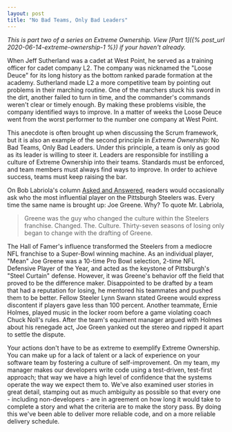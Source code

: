```yaml
---
layout: post
title: "No Bad Teams, Only Bad Leaders"
---
```


_This is part two of a series on Extreme Ownership. View [Part 1]({% post_url 2020-06-14-extreme-ownership-1 %}) if your haven't already._

When Jeff Sutherland was a cadet at West Point, he served as a training officer for cadet company L2. The company was nicknamed the "Loose Deuce" for its long history as the bottom ranked parade formation at the academy. Sutherland made L2 a more competitive team by pointing out problems in their marching routine. One of the marchers stuck his sword in the dirt, another failed to turn in time, and the commander's commands weren't clear or timely enough. By making these problems visible, the company identified ways to improve. In a matter of weeks the Loose Deuce went from the worst performer to the number one company at West Point.

This anecdote is often brought up when discussing the Scrum framework, but it is also an example of the second principle in _Extreme Ownership_: No Bad Teams, Only Bad Leaders. Under this principle, a team is only as good as its leader is willing to steer it. Leaders are responsible for instilling a culture of Extreme Ownership into their teams. Standards must be enforced, and team members must always find ways to improve. In order to achieve success, teams must keep raising the bar.

On Bob Labriola's column [Asked and Answered](https://www.steelers.com/news/archive/asked-and-answered/), readers would occasionally ask who the most influential player on the Pittsburgh Steelers was. Every time the same name is brought up: Joe Greene. Why? To quote Mr. Labriola, 

> Greene was the guy who changed the culture within the Steelers franchise. Changed. The. Culture. Thirty-seven seasons of losing only began to change with the drafting of Greene.

The Hall of Famer's influence transformed the Steelers from a mediocre NFL franchise to a Super-Bowl winning machine. As an individual player, "Mean" Joe Greene was a 10-time Pro Bowl selection, 2-time NFL Defensive Player of the Year, and acted as the keystone of Pittsburgh's "Steel Curtain" defense. However, it was Greene's behavior off the field that proved to be the difference maker. Disappointed to be drafted by a team that had a reputation for losing, he mentored his teammates and pushed them to be better. Fellow Steeler Lynn Swann stated Greene would express discontent if players gave less than 100 percent. Another teammate, Ernie Holmes, played music in the locker room before a game violating coach Chuck Noll's rules. After the team's equiment manager argued with Holmes about his renegade act, Joe Green yanked out the stereo and ripped it apart to settle the dispute.

Your actions don't have to be as extreme to exemplify Extreme Ownership. You can make up for a lack of talent or a lack of experience on your software team by fostering a culture of self-improvement. On my team, my manager makes our developers write code using a test-driven, test-first approach; that way we have a high level of confidence that the systems operate the way we expect them to. We've also examined user stories in great detail, stamping out as much ambiguity as possible so that every one - including non-developers - are in agreement on how long it would take to complete a story and what the criteria are to make the story pass. By doing this we've been able to deliver more reliable code, and on a more reliable delivery schedule.
